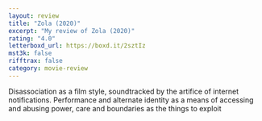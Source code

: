 ```yaml
---
layout: review
title: "Zola (2020)"
excerpt: "My review of Zola (2020)"
rating: "4.0"
letterboxd_url: https://boxd.it/2sztIz
mst3k: false
rifftrax: false
category: movie-review
---
```


Disassociation as a film style, soundtracked by the artifice of internet notifications. Performance and alternate identity as a means of accessing and abusing power, care and boundaries as the things to exploit
